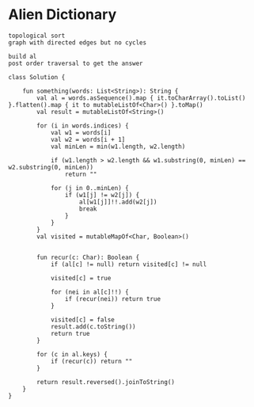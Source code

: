 

# Alien Dictionary

    topological sort
    graph with directed edges but no cycles

    build al
    post order traversal to get the answer

    class Solution {

        fun something(words: List<String>): String {
            val al = words.asSequence().map { it.toCharArray().toList() }.flatten().map { it to mutableListOf<Char>() }.toMap()
            val result = mutableListOf<String>()
    
            for (i in words.indices) {
                val w1 = words[i]
                val w2 = words[i + 1]
                val minLen = min(w1.length, w2.length)
    
                if (w1.length > w2.length && w1.substring(0, minLen) == w2.substring(0, minLen))
                    return ""
    
                for (j in 0..minLen) {
                    if (w1[j] != w2[j]) {
                        al[w1[j]]!!.add(w2[j])
                        break
                    }
                }
            }
            val visited = mutableMapOf<Char, Boolean>()
    
    
            fun recur(c: Char): Boolean {
                if (al[c] != null) return visited[c] != null
    
                visited[c] = true
    
                for (nei in al[c]!!) {
                    if (recur(nei)) return true
                }
    
                visited[c] = false
                result.add(c.toString())
                return true
            }
    
            for (c in al.keys) {
                if (recur(c)) return ""
            }
    
            return result.reversed().joinToString()
        }
    }